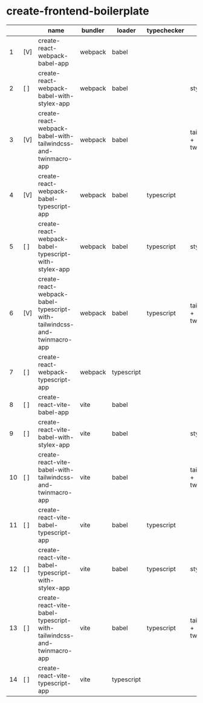 # create-frontend-boilerplate


|  |  | name | bundler | loader | typechecker | style |
| ---- | ---- | ---- | ---- | ---- | ---- | ---- |
| 1 | [V] | create-react-webpack-babel-app | webpack | babel |  |  |
| 2 | [ ] | create-react-webpack-babel-with-stylex-app | webpack | babel |  | stylex |
| 3 | [V] | create-react-webpack-babel-with-tailwindcss-and-twinmacro-app | webpack | babel |  | tailwindcss + twin.macro |
| 4 | [V] | create-react-webpack-babel-typescript-app | webpack | babel | typescript |  |
| 5 | [ ] | create-react-webpack-babel-typescript-with-stylex-app | webpack | babel | typescript | stylex |
| 6 | [V] | create-react-webpack-babel-typescript-with-tailwindcss-and-twinmacro-app | webpack | babel | typescript | tailwindcss + twin.macro |
| 7 | [ ] | create-react-webpack-typescript-app | webpack | typescript |  |  |
| 8 | [ ] | create-react-vite-babel-app | vite | babel |  |  |
| 9 | [ ] | create-react-vite-babel-with-stylex-app | vite | babel |  | stylex |
| 10 | [ ] | create-react-vite-babel-with-tailwindcss-and-twinmacro-app | vite | babel |  | tailwindcss + twin.macro |
| 11 | [ ] | create-react-vite-babel-typescript-app | vite | babel | typescript |  |
| 12 | [ ] | create-react-vite-babel-typescript-with-stylex-app | vite | babel | typescript | stylex |
| 13 | [ ] | create-react-vite-babel-typescript-with-tailwindcss-and-twinmacro-app | vite | babel | typescript | tailwindcss + twin.macro |
| 14 | [ ] | create-react-vite-typescript-app | vite | typescript |  |  |

